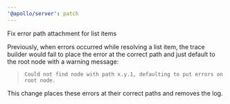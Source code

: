 ```yaml
---
'@apollo/server': patch
---
```


Fix error path attachment for list items

Previously, when errors occurred while resolving a list item, the trace builder would fail to place the error at the correct path and just default to the root node with a warning message:

> `Could not find node with path x.y.1, defaulting to put errors on root node.`

This change places these errors at their correct paths and removes the log.
